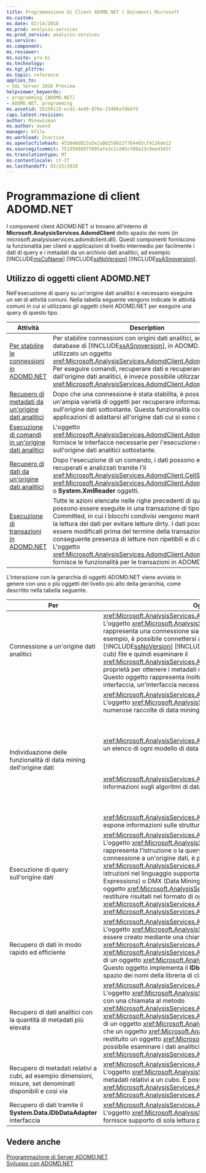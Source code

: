 ```yaml
---
title: Programmazione di Client ADOMD.NET | Documenti Microsoft
ms.custom: 
ms.date: 02/14/2018
ms.prod: analysis-services
ms.prod_service: analysis-services
ms.service: 
ms.component: 
ms.reviewer: 
ms.suite: pro-bi
ms.technology: 
ms.tgt_pltfrm: 
ms.topic: reference
applies_to:
- SQL Server 2016 Preview
helpviewer_keywords:
- programming [ADOMD.NET]
- ADOMD.NET, programming
ms.assetid: 55156115-ecd1-4ed9-876e-23406af9bbf9
caps.latest.revision: 
author: Minewiskan
ms.author: owend
manager: kfile
ms.workload: Inactive
ms.openlocfilehash: 453848d922a5e2a88258922f764403cf4126de12
ms.sourcegitcommit: 7519508d97f095afe3c1cd85cf09a13c9eed345f
ms.translationtype: MT
ms.contentlocale: it-IT
ms.lasthandoff: 02/15/2018
---
```

# <a name="adomdnet-client-programming"></a>Programmazione di client ADOMD.NET
  I componenti client ADOMD.NET si trovano all'interno di **Microsoft.AnalysisServices.AdomdClient** dello spazio dei nomi (in microsoft.analysisservices.adomdclient.dll). Questi componenti forniscono la funzionalità per client e applicazioni di livello intermedio per facilmente i dati di query e i metadati da un archivio dati analitici, ad esempio [!INCLUDE[msCoName](../../includes/msconame-md.md)] [!INCLUDE[ssNoVersion](../../includes/ssnoversion-md.md)] [!INCLUDE[ssASnoversion](../../includes/ssasnoversion-md.md)].  
  
## <a name="using-the-adomdnet-client-objects"></a>Utilizzo di oggetti client ADOMD.NET  
 Nell'esecuzione di query su un'origine dati analitici è necessario eseguire un set di attività comuni. Nella tabella seguente vengono indicate le attività comuni in cui si utilizzano gli oggetti client ADOMD.NET per eseguire una query di questo tipo.  
  
|Attività|Description|  
|----------|-----------------|  
|[Per stabilire le connessioni in ADOMD.NET](../../analysis-services/multidimensional-models-adomd-net-client/connections-in-adomd-net.md)|Per stabilire connessioni con origini dati analitici, ad esempio database di [!INCLUDE[ssASnoversion](../../includes/ssasnoversion-md.md)], in ADOMD.NET viene utilizzato un oggetto <xref:Microsoft.AnalysisServices.AdomdClient.AdomdConnection>. Per eseguire comandi, recuperare dati e recuperare metadati dall'origine dati analitici, è invece possibile utilizzare l'oggetto <xref:Microsoft.AnalysisServices.AdomdClient.AdomdConnection>.|  
|[Recupero di metadati da un'origine dati analitici](../../analysis-services/multidimensional-models-adomd-net-client/retrieving-metadata-from-an-analytical-data-source.md)|Dopo che una connessione è stata stabilita, è possibile utilizzare un'ampia varietà di oggetti per recuperare informazioni sull'origine dati sottostante. Questa funzionalità consente alle applicazioni di adattarsi all'origine dati cui si sono connesse.|  
|[Esecuzione di comandi in un'origine dati analitici](../../analysis-services/multidimensional-models-adomd-net-client/executing-commands-against-an-analytical-data-source.md)|L'oggetto <xref:Microsoft.AnalysisServices.AdomdClient.AdomdCommand> fornisce le interfacce necessarie per l'esecuzione di comandi sull'origine dati analitici sottostante.|  
|[Recupero di dati da un'origine dati analitici](../../analysis-services/multidimensional-models-adomd-net-client/retrieving-data-from-an-analytical-data-source.md)|Dopo l'esecuzione di un comando, i dati possono essere recuperati e analizzati tramite l'il <xref:Microsoft.AnalysisServices.AdomdClient.CellSet>, <xref:Microsoft.AnalysisServices.AdomdClient.AdomdDataReader>, o **System.XmlReader** oggetti.|  
|[Esecuzione di transazioni in ADOMD.NET](../../analysis-services/multidimensional-models-adomd-net-client/connections-in-adomd-net-performing-transactions.md)|Tutte le azioni elencate nelle righe precedenti di questa tabella possono essere eseguite in una transazione di tipo Read Committed, in cui i blocchi condivisi vengono mantenuti durante la lettura dei dati per evitare letture dirty. I dati possono ancora essere modificati prima del termine della transazione, con la conseguente presenza di letture non ripetibili e di dati fantasma. L'oggetto <xref:Microsoft.AnalysisServices.AdomdClient.AdomdTransaction> fornisce le funzionalità per le transazioni in ADOMD.NET.|  
  
 L'interazione con la gerarchia di oggetti ADOMD.NET viene avviata in genere con uno o più oggetti del livello più alto della gerarchia, come descritto nella tabella seguente.  
  
|Per|Oggetto da utilizzare|  
|--------|---------------------|  
|Connessione a un'origine dati analitici|<xref:Microsoft.AnalysisServices.AdomdClient.AdomdConnection><br /> L'oggetto <xref:Microsoft.AnalysisServices.AdomdClient.AdomdConnection> rappresenta una connessione sia a un'origine dati che ai metadati relativi. Ad esempio, è possibile connettersi a un [!INCLUDE[msCoName](../../includes/msconame-md.md)] [!INCLUDE[ssNoVersion](../../includes/ssnoversion-md.md)] [!INCLUDE[ssASnoversion](../../includes/ssasnoversion-md.md)] cubo locale (con estensione cub) file e quindi esaminare il <xref:Microsoft.AnalysisServices.AdomdClient.AdomdConnection.Cubes%2A> proprietà per ottenere i metadati relativi ai cubi presenti nell'origine dati analitici. Questo oggetto rappresenta inoltre l'implementazione del **IDbConnection** interfaccia, un'interfaccia necessaria per tutti i provider di dati .NET Framework.|  
|Individuazione delle funzionalità di data mining dell'origine dati|<xref:Microsoft.AnalysisServices.AdomdClient.AdomdConnection><br /> L'oggetto <xref:Microsoft.AnalysisServices.AdomdClient.AdomdConnection> espone numerose raccolte di data mining:<br /><br /><br /><br /> <xref:Microsoft.AnalysisServices.AdomdClient.MiningModelCollection> che contiene un elenco di ogni modello di data mining nell'origine dati.<br /><br /><br /><br /> <xref:Microsoft.AnalysisServices.AdomdClient.MiningServiceCollection> che fornisce informazioni sugli algoritmi di data mining disponibili.<br /><br /><br /><br /> <xref:Microsoft.AnalysisServices.AdomdClient.MiningStructureCollection> che espone informazioni sulle strutture di data mining nel server.|  
|Esecuzione di query sull'origine dati|<xref:Microsoft.AnalysisServices.AdomdClient.AdomdCommand><br /> L'oggetto <xref:Microsoft.AnalysisServices.AdomdClient.AdomdCommand> rappresenta l'istruzione o la query che verrà inviata al server. Una volta stabilita una connessione a un'origine dati, è possibile utilizzare l'oggetto <xref:Microsoft.AnalysisServices.AdomdClient.AdomdCommand> per eseguire istruzioni nel linguaggio supportato, ad esempio MDX (Multidimensional Expressions) o DMX (Data Mining Extensions). È inoltre possibile utilizzare un oggetto <xref:Microsoft.AnalysisServices.AdomdClient.AdomdCommand> per restituire risultati nel formato di oggetti <xref:Microsoft.AnalysisServices.AdomdClient.CellSet> o <xref:Microsoft.AnalysisServices.AdomdClient.AdomdDataReader>.|  
|Recupero di dati in modo rapido ed efficiente|<xref:Microsoft.AnalysisServices.AdomdClient.AdomdDataReader><br /> L'oggetto <xref:Microsoft.AnalysisServices.AdomdClient.AdomdDataReader> può essere creato mediante una chiamata al metodo <xref:Microsoft.AnalysisServices.AdomdClient.AdomdCommand.Execute%2A> o <xref:Microsoft.AnalysisServices.AdomdClient.AdomdCommand.ExecuteReader%2A> di un oggetto <xref:Microsoft.AnalysisServices.AdomdClient.AdomdCommand>. Questo oggetto implementa il **IDbDataReader** interfaccia dal **System. Data** dello spazio dei nomi della libreria di classi .NET Framework.|  
|Recupero di dati analitici con la quantità di metadati più elevata|<xref:Microsoft.AnalysisServices.AdomdClient.CellSet><br /> L'oggetto <xref:Microsoft.AnalysisServices.AdomdClient.CellSet> può essere creato con una chiamata al metodo <xref:Microsoft.AnalysisServices.AdomdClient.AdomdCommand.Execute%2A> o <xref:Microsoft.AnalysisServices.AdomdClient.AdomdCommand.ExecuteCellSet%2A> di un oggetto <xref:Microsoft.AnalysisServices.AdomdClient.AdomdCommand>. Dopo che un oggetto <xref:Microsoft.AnalysisServices.AdomdClient.AdomdCommand> ha restituito un oggetto <xref:Microsoft.AnalysisServices.AdomdClient.CellSet>, è possibile esaminare i dati analitici contenuti da <xref:Microsoft.AnalysisServices.AdomdClient.CellSet>.|  
|Recupero di metadati relativi a cubi, ad esempio dimensioni, misure, set denominati disponibili e così via|<xref:Microsoft.AnalysisServices.AdomdClient.CubeDef><br /> L'oggetto <xref:Microsoft.AnalysisServices.AdomdClient.CubeDef> rappresenta metadati relativi a un cubo. È possibile fare riferimento all'oggetto <xref:Microsoft.AnalysisServices.AdomdClient.CubeDef> da <xref:Microsoft.AnalysisServices.AdomdClient.AdomdConnection>.|  
|Recupero di dati tramite il **System.Data.IDbDataAdapter** interfaccia|<xref:Microsoft.AnalysisServices.AdomdClient.AdomdDataAdapter><br /> L'oggetto <xref:Microsoft.AnalysisServices.AdomdClient.AdomdDataAdapter> fornisce supporto di sola lettura per le applicazioni client .NET Framework esistenti.|  
  
## <a name="see-also"></a>Vedere anche  
 [Programmazione di Server ADOMD.NET](../../analysis-services/multidimensional-models-adomd-net-server/adomd-net-server-programming.md)   
 [Sviluppo con ADOMD.NET](../../analysis-services/multidimensional-models/adomd-net/developing-with-adomd-net.md)  
  
  
